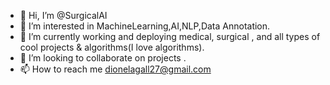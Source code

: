 - 👋 Hi, I’m @SurgicalAI
- 👀 I’m interested in MachineLearning,AI,NLP,Data Annotation.
- 🌱 I’m currently working and deploying medical, surgical , and all types of cool projects & algorithms(I love algorithms).
- 💞️ I’m looking to collaborate on projects .
- 📫 How to reach me dionelagall27@gmail.com 

<!---
SurgicalAI/SurgicalAI is a ✨ special ✨ repository because its `README.md` (this file) appears on your GitHub profile.
You can click the Preview link to take a look at your changes.
--->
